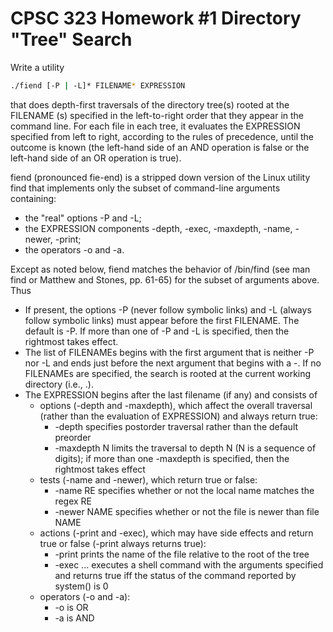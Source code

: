 # CPSC 323 Homework #1 Directory "Tree" Search

Write a utility
```bash
./fiend [-P | -L]* FILENAME* EXPRESSION
```

that does depth-first traversals of the directory tree(s) rooted at the FILENAME (s) specified in the left-to-right order that they appear in the command line. For each file in each tree, it evaluates the EXPRESSION specified from left to right, according to the rules of precedence, until the outcome is known (the left-hand side of an AND operation is false or the left-hand side of an OR operation is true).

fiend (pronounced fie-end) is a stripped down version of the Linux utility find
that implements only the subset of command-line arguments containing:
- the "real" options -P and -L;
- the EXPRESSION components -depth, -exec, -maxdepth, -name, -newer, -print;
- the operators -o and -a.
 
Except as noted below, fiend matches the behavior of /bin/find (see man find
or Matthew and Stones, pp. 61-65) for the subset of arguments above.  Thus
- If present, the options -P (never follow symbolic links) and -L (always
  follow symbolic links) must appear before the first FILENAME.  The default
  is -P.  If more than one of -P and -L is specified, then the rightmost takes
  effect.
- The list of FILENAMEs begins with the first argument that is neither -P nor -L and ends just before the next argument that begins with a -. If no FILENAMEs are specified, the search is rooted at the current working directory (i.e., .).
- The EXPRESSION begins after the last filename (if any) and consists of
    - options (-depth and -maxdepth), which affect the overall traversal (rather than the evaluation of EXPRESSION) and always return true:
        - -depth specifies postorder traversal rather than the default preorder
        - -maxdepth N limits the traversal to depth N (N is a sequence of digits); if more than one -maxdepth is specified, then the rightmost takes effect
    - tests (-name and -newer), which return true or false:
        - -name RE specifies whether or not the local name matches the regex RE
        - -newer NAME specifies whether or not the file is newer than file NAME
    - actions (-print and -exec), which may have side effects and return true or false (-print always returns true):
        - -print prints the name of the file relative to the root of the tree
        - -exec ... executes a shell command with the arguments specified and returns true iff the status of the command reported by system() is 0
    - operators (-o and -a):
        - -o is OR
        - -a is AND